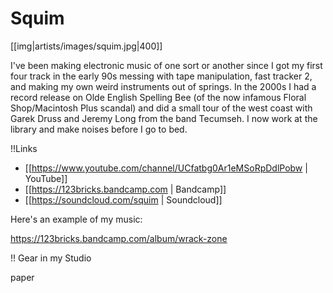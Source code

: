 # Squim

[[img|artists/images/squim.jpg|400]]

I've been making electronic music of one sort or another since I got my first four track in the early 90s messing with tape manipulation, fast tracker 2, and making my own weird instruments out of springs. In the 2000s I had a record release on Olde English Spelling Bee (of the now infamous Floral Shop/Macintosh Plus scandal) and did a small tour of the west coast with Garek Druss and Jeremy Long from the band Tecumseh. I now work at the library and make noises before I go to bed.

!!Links

* [[https://www.youtube.com/channel/UCfatbg0Ar1eMSoRpDdlPobw | YouTube]]
* [[https://123bricks.bandcamp.com | Bandcamp]]
* [[https://soundcloud.com/squim | Soundcloud]]

Here's an example of my music:

https://123bricks.bandcamp.com/album/wrack-zone

!! Gear in my Studio

paper
